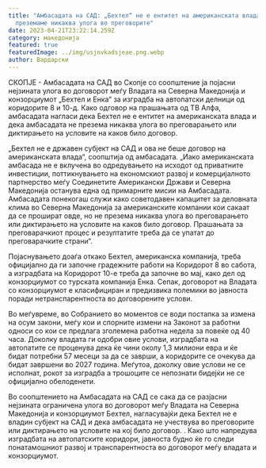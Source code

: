 ```yaml
---
title: "Амбасадата на САД: „Бехтел“ не е ентитет на американската влада и не
  преземаме никаква улога во преговорите"
date: 2023-04-21T23:22:14.259Z
category: македонија
featured: true
featuredImage: ../img/usjnvkadsjeae.png.webp
author: Вардарски
---
```


СКОПЈЕ - Амбасадата на САД во Скопје со соопштение ја појасни нејзината улога во договорот меѓу Владата на Северна Македонија и конзорциумот „Бехтел и Енка“ за изградба на автопатски делници од коридорите 8 и 10-д. Како одговор на прашањата од ТВ Алфа, амбасадата нагласи дека Бехтел не е ентитет на американската влада и дека амбасадата не презема никаква улога во преговарањето или диктирањето на условите на каков било договор.

„Бехтел не е државен субјект на САД и ова не беше договор на американската влада“, соопштија од амбасадата. „Иако американската амбасада не е вклучена во одредувањето на исходот од приватните инвестиции, поттикнувањето на економскиот развој и комерцијалното партнерство меѓу Соединетите Американски Држави и Северна Македонија останува една од примарните мисии на Амбасадата. Амбасадата понекогаш служи како советодавен капацитет за деловната клима во Северна Македонија за американските компании кои сакаат да се прошират овде, но не презема никаква улога во преговарањето или диктирањето на условите на каков било договор. Прашањата за преговарачкиот процес и резултатите треба да се упатат до преговарачките страни“.

Појаснувањето доаѓа откако Бехтел, американска компанија, треба официјално да ги започне градежните работи на Коридорот 8 во сабота, а изградбата на Коридорот 10-е треба да започне во мај, како дел од конзорциумот со турската компанија Енка. Сепак, договорот на Владата со конзорциумот е класифициран и предизвика полемики во јавноста поради нетранспарентноста во договорените услови.

Во меѓувреме, во Собранието во моментов се води постапка за измена на осум закони, меѓу кои и спорните измени на Законот за работни односи со кои се предлага зголемена работна недела за повеќе од 40 часа. Доколку владата ги одобри овие услови, изградбата на автопатите се проценува дека ќе чини околу 1,3 милиони евра и ќе бидат потребни 57 месеци за да се заврши, а коридорите се очекува да бидат завршени во 2027 година. Меѓутоа, доколку овие услови не се исполнат, рокот за изградба а трошоците се непознати бидејќи не се официјално обелоденети.

Во соопштението на Амбасадата на САД се сака да се разјасни нејзината ограничена улога во договорот меѓу Владата на Северна Македонија и конзорциумот Бехтел, нагласувајќи дека Бехтел не е владин субјект на САД и дека амбасадата не учествува во преговорите или диктирањето на условите на кој било договор. . Како што напредува изградбата на автопатските коридори, јавноста будно ќе го следи понатамошниот развој и транспарентноста во договорот меѓу владата и конзорциумот.
